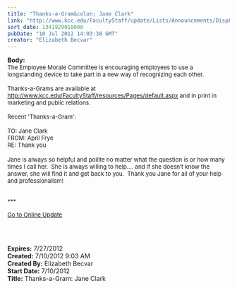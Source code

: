```yaml
---
title: "Thanks-a-Gram&colon; Jane Clark"
link: "http://www.kcc.edu/FacultyStaff/update/Lists/Announcements/DispForm.aspx?ID=755"
sort_date: 1341929018000
pubDate: "10 Jul 2012 14:03:38 GMT"
creator: "Elizabeth Becvar"
---
```


<div><b>Body:</b> <div class="ExternalClass02C3E668BDF848B59CCF9E6AC1E41C14">
<div><font size="2">The Employee Morale Committee is encouraging employees to use a longstanding device to take part in a new way of recognizing each other. <br /> <br />Thanks-a-Grams are available at </font><a href="/FacultyStaff/resources/Pages/default.aspx"><font size="2">http://www.kcc.edu/FacultyStaff/resources/Pages/default.aspx</font></a><font size="2"> and in print in marketing and public relations. <br /> <br />Recent 'Thanks-a-Gram':<br /> <br />TO: Jane Clark<br />FROM: April Frye<br />RE: Thank you</font></div>
<div><font size="2"></font> </div>
<div><font size="2">Jane is always so helpful and poilite no matter what the question is or how many times I call her.  She is always willing to help…. and if she doesn’t know the answer, she will find it and get back to you.  Thank you Jane for all of your help and professionalism!</font></div>
<div> </div>
<p><font size="2">***</font></p>
<p><font size="2"><a href="/FacultyStaff/update/Pages/dailyupdate.aspx">Go to Online Update</a></font><font size="2"></font></p>
<p><font size="2"> </p>
<div><br /></div></font></div></div>
<div><b>Expires:</b> 7/27/2012</div>
<div><b>Created:</b> 7/10/2012 9:03 AM</div>
<div><b>Created By:</b> Elizabeth Becvar</div>
<div><b>Start Date:</b> 7/10/2012</div>
<div><b>Title:</b> Thanks-a-Gram: Jane Clark</div>

